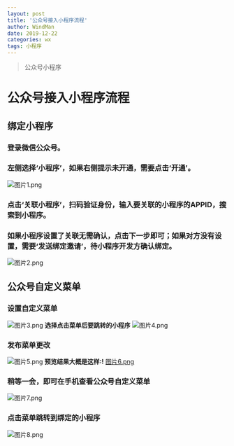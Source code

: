```yaml
---
layout: post
title: '公众号接入小程序流程'
author: WindMan
date: 2019-12-22
categories: wx
tags: 小程序 
---
```


> 公众号小程序

# 公众号接入小程序流程
## 绑定小程序
 ### 登录微信公众号。
 ### 左侧选择‘小程序’，如果右侧提示未开通，需要点击‘开通’。
![图片1.png](https://imgconvert.csdnimg.cn/aHR0cHM6Ly91cGxvYWQtaW1hZ2VzLmppYW5zaHUuaW8vdXBsb2FkX2ltYWdlcy8xOTYzMTA5LTdjNTFlMTgzYWQ4MmFjMzEucG5n?x-oss-process=image/format,png)
 ### 点击‘关联小程序’，扫码验证身份，输入要关联的小程序的APPID，搜索到小程序。
 ### 如果小程序设置了关联无需确认，点击下一步即可；如果对方没有设置，需要‘发送绑定邀请’，待小程序开发方确认绑定。
![图片2.png](https://imgconvert.csdnimg.cn/aHR0cHM6Ly91cGxvYWQtaW1hZ2VzLmppYW5zaHUuaW8vdXBsb2FkX2ltYWdlcy8xOTYzMTA5LWU4NjJhZjYxYWZhZDhhZTcucG5n?x-oss-process=image/format,png)


## 公众号自定义菜单
 ### 设置自定义菜单
![图片3.png](https://imgconvert.csdnimg.cn/aHR0cHM6Ly91cGxvYWQtaW1hZ2VzLmppYW5zaHUuaW8vdXBsb2FkX2ltYWdlcy8xOTYzMTA5LWUwODVjNmQ3YjViYjM3MjkucG5n?x-oss-process=image/format,png)
**选择点击菜单后要跳转的小程序**
![图片4.png](https://imgconvert.csdnimg.cn/aHR0cHM6Ly91cGxvYWQtaW1hZ2VzLmppYW5zaHUuaW8vdXBsb2FkX2ltYWdlcy8xOTYzMTA5LTZlODdlNDcwYjJkNDU1ODEucG5n?x-oss-process=image/format,png)
 ### 发布菜单更改
![图片5.png](https://imgconvert.csdnimg.cn/aHR0cHM6Ly91cGxvYWQtaW1hZ2VzLmppYW5zaHUuaW8vdXBsb2FkX2ltYWdlcy8xOTYzMTA5LTc4N2U1ZTkxYzdmZTJhZmMucG5n?x-oss-process=image/format,png)
**预览结果大概是这样:!**
[图片6.png](https://imgconvert.csdnimg.cn/aHR0cHM6Ly91cGxvYWQtaW1hZ2VzLmppYW5zaHUuaW8vdXBsb2FkX2ltYWdlcy8xOTYzMTA5LTIxNjk1Njg1NDZhZmNjZWEucG5n?x-oss-process=image/format,png)
 ### 稍等一会，即可在手机查看公众号自定义菜单
![图片7.png](https://imgconvert.csdnimg.cn/aHR0cHM6Ly91cGxvYWQtaW1hZ2VzLmppYW5zaHUuaW8vdXBsb2FkX2ltYWdlcy8xOTYzMTA5LWY0ZGYwYTMyMDg2Zjk4NjcucG5n?x-oss-process=image/format,png)
 ### 点击菜单跳转到绑定的小程序
![图片8.png](https://imgconvert.csdnimg.cn/aHR0cHM6Ly91cGxvYWQtaW1hZ2VzLmppYW5zaHUuaW8vdXBsb2FkX2ltYWdlcy8xOTYzMTA5LTg1OGY3MWY0MzQ5NjJiNTcucG5n?x-oss-process=image/format,png)
